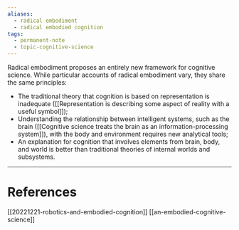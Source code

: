 ```yaml
---
aliases:
  - radical embodiment
  - radical embodied cognition
tags:
  - permanent-note
  - topic-cognitive-science
---
```

Radical embodiment proposes an entirely new framework for cognitive science. While particular accounts of radical embodiment vary, they share the same principles:
- The traditional theory that cognition is based on representation is inadequate ([[Representation is describing some aspect of reality with a useful symbol]]);
- Understanding the relationship between intelligent systems, such as the brain ([[Cognitive science treats the brain as an information-processing system]]), with the body and environment requires new analytical tools;
- An explanation for cognition that involves elements from brain, body, and world is better than traditional theories of internal worlds and subsystems.

---
# References

[[20221221-robotics-and-embodied-cognition]]
[[an-embodied-cognitive-science]]